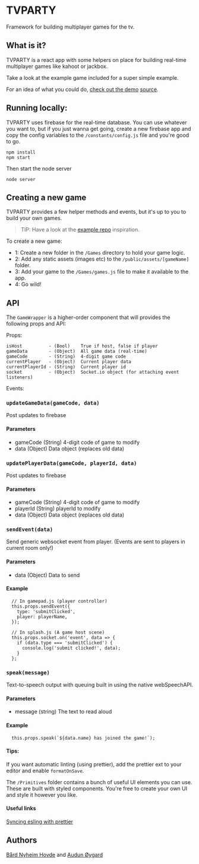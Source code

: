 # TVPARTY

Framework for building multiplayer games for the tv.

## What is it?

TVPARTY is a react app with some helpers on place for building real-time multiplayer games like kahoot or jackbox.

Take a look at the example game included for a super simple example.

For an idea of what you could do, [check out the demo](https://tvparty-io.herokuapp.com/) [source](https://github.com/bnhovde/TVPARTY-example).

## Running locally:

TVPARTY uses firebase for the real-time database. You can use whatever you want to, but if you just wanna get going, create a new firebase app and copy the config variables to the `/constants/config.js` file and you're good to go.

```
npm install
npm start
```

Then start the node server

```
node server
```

## Creating a new game

TVPARTY provides a few helper methods and events, but it's up to you to build your own games.

> TIP: Have a look at the [example repo](https://github.com/bnhovde/TVPARTY-example) inspiration.

To create a new game:

* 1: Create a new folder in the `/Games` directory to hold your game logic.
* 2: Add any static assets (images etc) to the `/public/assets/[gameName]` folder.
* 3: Add your game to the `/Games/games.js` file to make it available to the app.
* 4: Go wild!

## API

The `GameWrapper` is a higher-order component that will provides the following props and API:

Props:

```
isHost          - (Bool)    True if host, false if player
gameData        - (Object)  All game data (real-time)
gameCode        - (String)  4-digit game code
currentPlayer   - (Object)  Current player data
currentPlayerId - (String)  Current player id
socket          - (Object)  Socket.io object (for attaching event listeners)
```

Events:

### `updateGameData(gameCode, data)`

Post updates to firebase

#### Parameters

* gameCode (String) 4-digit code of game to modify
* data (Object) Data object (replaces old data)

### `updatePlayerData(gameCode, playerId, data)`

Post updates to firebase

#### Parameters

* gameCode (String) 4-digit code of game to modify
* playerId (String) playerId to modify
* data (Object) Data object (replaces old data)

### `sendEvent(data)`

Send generic websocket event from player. (Events are sent to players in current room only!)

#### Parameters

* data (Object) Data to send

#### Example

```
  // In gamepad.js (player controller)
  this.props.sendEvent({
    type: 'submitClicked',
    player: playerName,
  });

  // In splash.js (A game host scene)
  this.props.socket.on('event', data => {
    if (data.type === 'submitClicked') {
      console.log('submit clicked!', data);
    }
  };
```

### `speak(message)`

Text-to-speech output with queuing built in using the native webSpeechAPI.

#### Parameters

* message (string) The text to read aloud

#### Example

```
  this.props.speak(`${data.name} has joined the game!`);
```

#### Tips:

If you want automatic linting (using prettier), add the prettier ext to your editor and enable `formatOnSave`.

The `/Primitives` folder contains a bunch of useful UI elements you can use. These are built with styled components. You're free to create your own UI and style it however you like.

#### Useful links

[Syncing esling with prettier](https://howtoember.wordpress.com/2017/04/20/syncing-eslint-with-prettier/)

## Authors

[Bård Nyheim Hovde](https://github.com/bnhovde) and [Audun Øygard](https://github.com/apers)
